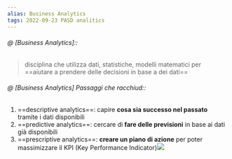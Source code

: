 ```yaml
---
alias: Business Analytics
tags: 2022-09-23 PASD analitics
---
```


###### @ [Business Analytics]::
> disciplina che utilizza dati, statistiche, modelli matematici per ==aiutare a prendere delle decisioni in base a dei dati==


###### @ [Business Analytics] Passaggi che racchiud::
1. ==descriptive analytics==: capire **cosa sia successo nel passato** tramite i dati disponibili
2. ==predictive analytics==: cercare di **fare delle previsioni** in base ai dati già disponibili
3. ==prescriptive analytics==: **creare un piano di azione** per poter massimizzare il KPI (Key Performance Indicator)![](Uni/PASD/img/businessAnalytics.jpeg)
